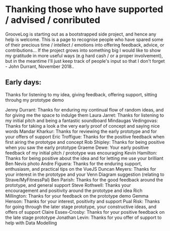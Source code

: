 # Thanking those who have supported / advised / conributed

GrooveLog is starting out as a bootstrapped side project, and hence any help is welcome. This is a page to recognise people who have spared some of their precious time / intellect / emotions into offering feedback, advice, or contributions... If the project grows into something big I would like to show my gratitude in more useful ways (e.g hard cash / or a proper involvement), but in the meantime I'll just keep track of people's input so that I don't forget - John Durrant, November 2018..

## Early days:
Thanks for listening to my idea, giving feedback, offering support, sitting throuhg my prototype demo

Jenny Durrant: Thanks for enduring my continual flow of random ideas, and for giving me the space to indulge them
Laura Jarret: Thanks for listening to my initial pitch and being a fantastic soundboard
Mindaugas Vedingovas: Thanks for taking a look a the very early proof of concept and saying nice words
Mandar Kharkur: Thanks for reviewing the early prototype and for your offers of support
Eric Troffigue: Thanks for the positive feedback when first airing the prototype and concept
Rob Shipley: Thanks for being positive when you saw the early prototype
Graeme Dewe: Your early positive feedback of my initial pitch / prototype was encouraging
Kevin Hamilton: Thanks for being positive about the idea and for letting me use your brilliant Ben Nevis photo
Andre Figuera: Thanks for the enduring support, enthusiasm, and practical tips on the VueJS
Duncan Meyers: Thanks for your interest in the prototype and your Venn Diagram suggestion (relating to Strave/MyFitnessPal)
Ben Parish: Thanks for the good feedback around the prototype, and general support
Steve Rothwell: Thanks your encouragement and positivity around the prototype and idea
Rich Millington: Thanks for your feedback on the prototype demo
Gemma Henson: Thanks for your interest, positivity and support
Pual Risk: Thanks for going through the later stage prototype, your constructive ideas, and offers of support
Claire Essex-Crosby: Thanks for your positive feedback on the late stage prototype
Jonathan Levin: Thanks for you offer of support to help with Data Modelling

